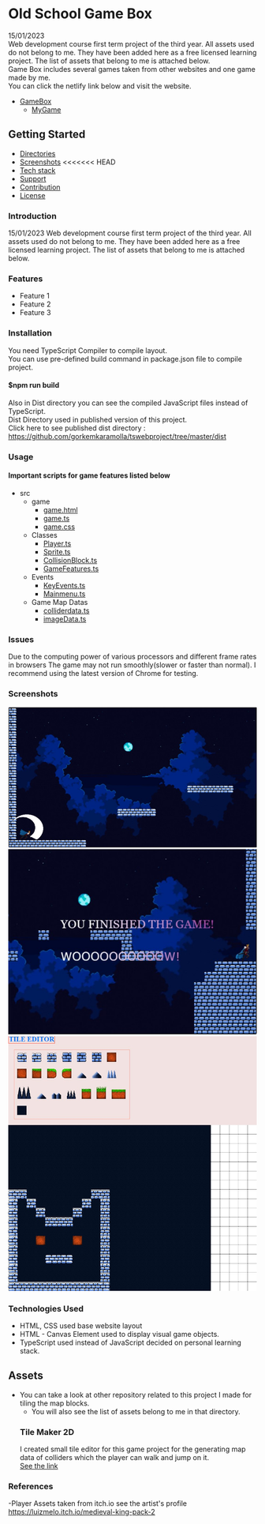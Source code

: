 # Old School Game Box
15/01/2023 </br>
Web development course first term project of the third year. All assets used do not belong to me. They have been added here as a free licensed learning project.
The list of assets that belong to me is attached below. </br>
Game Box includes several games taken from other websites and one game made by me.</br>
You can click the netlify link below and visit the website.
- [GameBox](https://taupe-sawine-01cc2a.netlify.app/)
  - [MyGame](https://taupe-sawine-01cc2a.netlify.app/game/game.html)

## Getting Started

-   [Directories](#usage)
-   [Screenshots](#screenshots)
<<<<<<< HEAD
-   [Tech stack](#tech-stack)
-   [Support](#support)
-   [Contribution](#contribution)
-   [License](#license)

### Introduction

15/01/2023
Web development course first term project of the third year. All assets used do not belong to me. They have been added here as a free licensed learning project. The list of assets that belong to me is attached below.

### Features

-   Feature 1
-   Feature 2
-   Feature 3




### Installation</br>
You need TypeScript Compiler to compile layout.</br>
You can use pre-defined build command in package.json file to compile project.</br>
#### $npm run build</br>
Also in Dist directory you can see the compiled JavaScript files instead of TypeScript.</br>
Dist Directory used in published version of this project.</br>
Click here to see published dist directory : https://github.com/gorkemkaramolla/tswebproject/tree/master/dist
### Usage
#### Important scripts for game features listed below
- src
  - game
    - [game.html](https://github.com/gorkemkaramolla/tswebproject/blob/master/src/game/game.html)
    - [game.ts](https://github.com/gorkemkaramolla/tswebproject/blob/master/src/game/game.ts)
    - [game.css](https://github.com/gorkemkaramolla/tswebproject/blob/master/src/game/game.css)
  - Classes
    - [Player.ts](https://github.com/gorkemkaramolla/tswebproject/blob/master/src/game/Classes/Player.ts)
    - [Sprite.ts](https://github.com/gorkemkaramolla/tswebproject/blob/master/src/game/Classes/Sprite.ts)
    - [CollisionBlock.ts](https://github.com/gorkemkaramolla/tswebproject/blob/master/src/game/Classes/CollisionBlock.ts)
    - [GameFeatures.ts](https://github.com/gorkemkaramolla/tswebproject/blob/master/src/game/Classes/GameFeatures.ts)
  - Events
    - [KeyEvents.ts](https://github.com/gorkemkaramolla/tswebproject/blob/master/src/game/Events/KeyEvents.ts)
    - [Mainmenu.ts](https://github.com/gorkemkaramolla/tswebproject/blob/master/src/game/Events/Mainmenu.ts)
  - Game Map Datas
    - [colliderdata.ts](https://github.com/gorkemkaramolla/tswebproject/blob/master/src/game/MapData/colliderdata.ts)
    - [imageData.ts](https://github.com/gorkemkaramolla/tswebproject/blob/master/src/game/MapData/imageData.ts)
### Issues
Due to the computing power of various processors and different frame rates in browsers
The game may not run smoothly(slower or faster than normal).
I recommend using the latest version of Chrome for testing.

### Screenshots
![In game platformer](https://github.com/gorkemkaramolla/tswebproject/blob/master/images/Gamess.jpg)
![In game platformer](https://github.com/gorkemkaramolla/tswebproject/blob/master/images/gameend.jpg)
![In game platformer](https://github.com/gorkemkaramolla/tswebproject/blob/master/images/tileeditor.jpg)



### Technologies Used

-   HTML, CSS  used base website layout
-   HTML - Canvas Element used to display visual game objects.
-   TypeScript used instead of JavaScript decided on personal learning stack.

## Assets
- You can take a look at other repository related to this project I made for tiling the map blocks.<br/>
  - You will also see the list of assets belong to me in that directory.
  ### Tile Maker 2D
  I created small tile editor for this game project for the generating map data of colliders which the player can walk and jump on it.<br/>
  [See the link ](https://github.com/gorkemkaramolla/TileMaker2DCanvas)

### References
  -Player Assets taken from itch.io see the artist's profile
  https://luizmelo.itch.io/medieval-king-pack-2
  
